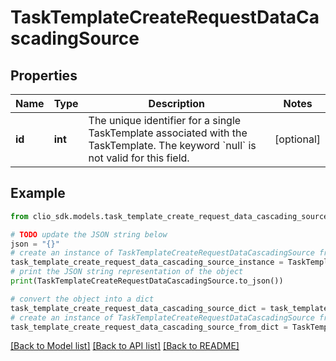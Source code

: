 # TaskTemplateCreateRequestDataCascadingSource


## Properties

Name | Type | Description | Notes
------------ | ------------- | ------------- | -------------
**id** | **int** | The unique identifier for a single TaskTemplate associated with the TaskTemplate. The keyword &#x60;null&#x60; is not valid for this field. | [optional] 

## Example

```python
from clio_sdk.models.task_template_create_request_data_cascading_source import TaskTemplateCreateRequestDataCascadingSource

# TODO update the JSON string below
json = "{}"
# create an instance of TaskTemplateCreateRequestDataCascadingSource from a JSON string
task_template_create_request_data_cascading_source_instance = TaskTemplateCreateRequestDataCascadingSource.from_json(json)
# print the JSON string representation of the object
print(TaskTemplateCreateRequestDataCascadingSource.to_json())

# convert the object into a dict
task_template_create_request_data_cascading_source_dict = task_template_create_request_data_cascading_source_instance.to_dict()
# create an instance of TaskTemplateCreateRequestDataCascadingSource from a dict
task_template_create_request_data_cascading_source_from_dict = TaskTemplateCreateRequestDataCascadingSource.from_dict(task_template_create_request_data_cascading_source_dict)
```
[[Back to Model list]](../README.md#documentation-for-models) [[Back to API list]](../README.md#documentation-for-api-endpoints) [[Back to README]](../README.md)


